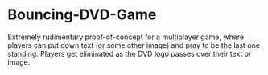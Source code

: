 # Bouncing-DVD-Game

Extremely rudimentary proof-of-concept for a multiplayer game, where players can put down text (or some other image) and pray to be the last one standing. Players get eliminated as the DVD logo passes over their text or image.
